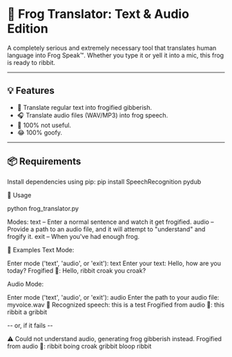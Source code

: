 # 🐸 Frog Translator: Text & Audio Edition

A completely serious and extremely necessary tool that translates human language into Frog Speak™. Whether you type it or yell it into a mic, this frog is ready to ribbit.

---------------------------------------------------------------------------------------------------------

## 💡 Features

- 📝 Translate regular text into frogified gibberish.
- 🎧 Translate audio files (WAV/MP3) into frog speech.
- 🐸 100% not useful.
- 😂 100% goofy.

---------------------------------------------------------------------------------------------------------

## 📦 Requirements

Install dependencies using pip:
pip install SpeechRecognition pydub

🚀 Usage

python frog_translator.py

Modes:
    text – Enter a normal sentence and watch it get frogified.
    audio – Provide a path to an audio file, and it will attempt to "understand" and frogify it.
    exit – When you've had enough frog.

🐸 Examples
Text Mode:

Enter mode ('text', 'audio', or 'exit'): text
Enter your text: Hello, how are you today?
Frogified 🐸: Hello, ribbit croak you croak?

Audio Mode:

Enter mode ('text', 'audio', or 'exit'): audio
Enter the path to your audio file: myvoice.wav
🐸 Recognized speech: this is a test
Frogified from audio 🐸: this ribbit a gribbit

-- or, if it fails --

⚠️ Could not understand audio, generating frog gibberish instead.
Frogified from audio 🐸: ribbit boing croak gribbit bloop ribbit
